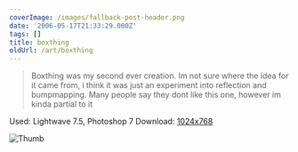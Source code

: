 ```yaml
---
coverImage: /images/fallback-post-header.png
date: '2006-05-17T21:33:29.000Z'
tags: []
title: boxthing
oldUrl: /art/boxthing
---
```


> Boxthing was my second ever creation. Im not sure where the idea for it came from, i think it was just an experiment into reflection and bumpmapping. Many people say they dont like this one, however im kinda partial to it

Used: Lightwave 7.5, Photoshop 7
Download: [1024x768](https://www.mikecann.co.uk/Images/Art-Full/boxthing.jpg)

![Thumb](https://www.mikecann.co.uk/Images/Art-Thumbs/boxthing.gif "Thumb")
